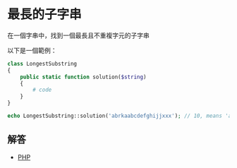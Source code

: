 # 最長的子字串

在一個字串中，找到一個最長且不重複字元的子字串

以下是一個範例：

```php
class LongestSubstring
{
    public static function solution($string)
    {
        # code
    }
}

echo LongestSubstring::solution('abrkaabcdefghijjxxx'); // 10, means 'abcdefghij'
```

## 解答

* [PHP](/src/php/longest_substring.php)
